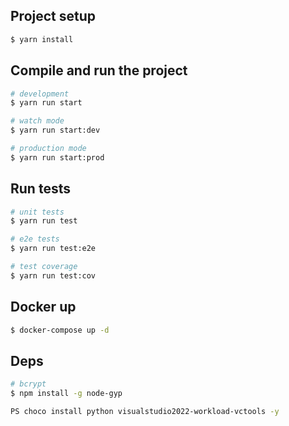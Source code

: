 ## Project setup

```bash
$ yarn install
```

## Compile and run the project

```bash
# development
$ yarn run start

# watch mode
$ yarn run start:dev

# production mode
$ yarn run start:prod
```

## Run tests

```bash
# unit tests
$ yarn run test

# e2e tests
$ yarn run test:e2e

# test coverage
$ yarn run test:cov
```


## Docker up

```bash
$ docker-compose up -d
```

## Deps


```bash
# bcrypt
$ npm install -g node-gyp

PS choco install python visualstudio2022-workload-vctools -y
```



